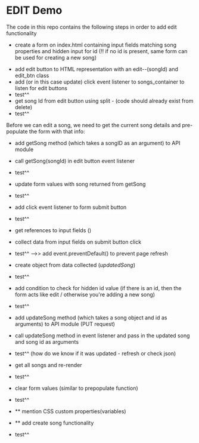 # EDIT Demo
The code in this repo contains the following steps in order to add edit functionality

- create a form on index.html containing input fields matching song properties and hidden input for id (!! if no id is present, same form can be used for creating a new song)

<!-- handling edit button -->
- add edit button to HTML representation with an edit--(songId) and edit_btn class
- add (or in this case update) click event listener to songs_container to listen for edit buttons
- test^^
- get song Id from edit button using split - (code should already exist from delete)
- test^^

Before we can edit a song, we need to get the current song details and pre-populate the form with that info:

- add getSong method (which takes a songID as an argument) to API module
- call getSong(songId) in edit button event listener
- test^^

- update form values with song returned from getSong
- test^^

<!-- handling edit form -->
- add click event listener to form submit button
- test^^
- get references to input fields ()
- collect data from input fields on submit button click
- test^^ -->> add event.preventDefault() to prevent page refresh
- create object from data collected (*updatedSong*)
- test^^
- add condition to check for hidden id value (if there is an id, then the form acts like edit / otherwise you're adding a new song)
- test^^
- add updateSong method (which takes a song object and id as arguments) to API module (PUT request)
- call updateSong method in event listener and pass in the updated song and song id as arguments
- test^^ (how do we know if it was updated - refresh or check json)
- get all songs and re-render
- test^^
- clear form values (similar to prepopulate function)
- test^^


- ** mention CSS custom properties(variables)
- ** add create song functionality
- test^^

